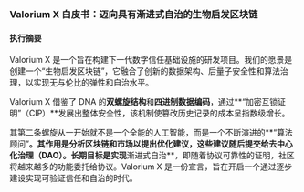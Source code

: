 ### Valorium X 白皮书：迈向具有渐进式自治的生物启发区块链

#### 执行摘要

Valorium X 是一个旨在构建下一代数字信任基础设施的研发项目。我们的愿景是创建一个“生物启发区块链”，它融合了创新的数据架构、后量子安全性和算法治理，以实现无与伦比的弹性和自治水平。

Valorium X 借鉴了 DNA 的**双螺旋结构**和**四进制数据编码**，通过**“加密互锁证明”（CIP）**发展出整体安全性，该机制使篡改历史记录的成本呈指数级增长。

其第二条螺旋从一开始就不是一个全能的人工智能，而是一个不断演进的**“算法顾问”**。其作用是分析区块链和市场以提出优化建议，这些建议随后提交给去中心化治理（DAO）。长期目标是实现**渐进式自治**，即随着协议可靠性的证明，社区将越来越多的功能委托给协议。Valorium X 是一份宣言，旨在开启一个通过逐步建设实现可验证信任和自治的时代。
